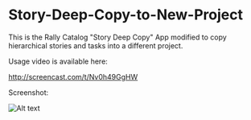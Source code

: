 Story-Deep-Copy-to-New-Project
==============================

This is the Rally Catalog "Story Deep Copy" App modified to copy hierarchical stories and tasks into a different project.

Usage video is available here:<P>
http://screencast.com/t/Nv0h49GgHW

Screenshot:<P>
![Alt text](https://github.com/jkrooswyk/Story-Deep-Copy-to-New-Project/raw/master/Screenshot_Story-Deep-Copy-to-New-Project.png)

